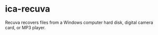 # ica-recuva
Recuva recovers files from a Windows computer hard disk, digital camera card, or MP3 player.
